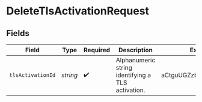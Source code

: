 # DeleteTlsActivationRequest


## Fields

| Field                                             | Type                                              | Required                                          | Description                                       | Example                                           |
| ------------------------------------------------- | ------------------------------------------------- | ------------------------------------------------- | ------------------------------------------------- | ------------------------------------------------- |
| `tlsActivationId`                                 | *string*                                          | :heavy_check_mark:                                | Alphanumeric string identifying a TLS activation. | aCtguUGZzb2W9Euo4moOR                             |